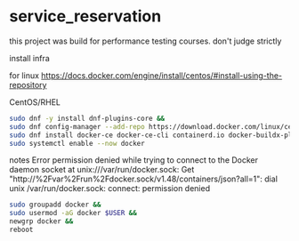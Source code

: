 # service_reservation
this project was build for performance testing courses.  don't judge strictly


install infra

for linux
https://docs.docker.com/engine/install/centos/#install-using-the-repository

CentOS/RHEL

```bash
sudo dnf -y install dnf-plugins-core &&
sudo dnf config-manager --add-repo https://download.docker.com/linux/centos/docker-ce.repo &&
sudo dnf install docker-ce docker-ce-cli containerd.io docker-buildx-plugin docker-compose-plugin &&
sudo systemctl enable --now docker
```

notes
Error permission denied while trying to connect to the Docker daemon socket at unix:///var/run/docker.sock: Get "http://%2Fvar%2Frun%2Fdocker.sock/v1.48/containers/json?all=1": dial unix /var/run/docker.sock: connect: permission denied

```bash
sudo groupadd docker &&
sudo usermod -aG docker $USER &&
newgrp docker &&
reboot
```
